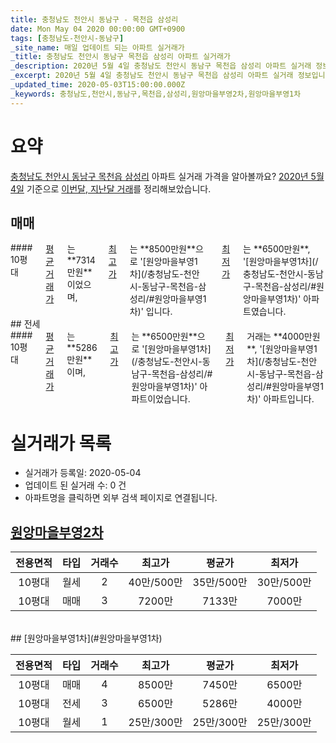 ```yaml
---
title: 충청남도 천안시 동남구 - 목천읍 삼성리
date: Mon May 04 2020 00:00:00 GMT+0900
tags: [충청남도-천안시-동남구]
_site_name: 매일 업데이트 되는 아파트 실거래가
_title: 충청남도 천안시 동남구 목천읍 삼성리 아파트 실거래가
_description: 2020년 5월 4일 충청남도 천안시 동남구 목천읍 삼성리 아파트 실거래 정보입니다. 2건 아파트 정보가 있습니다.
_excerpt: 2020년 5월 4일 충청남도 천안시 동남구 목천읍 삼성리 아파트 실거래 정보입니다. 2건 아파트 정보가 있습니다.
_updated_time: 2020-05-03T15:00:00.000Z
_keywords: 충청남도,천안시,동남구,목천읍,삼성리,원앙마을부영2차,원앙마을부영1차
---
```





# 요약
<ins>충청남도 천안시 동남구 목천읍 삼성리</ins> 아파트 실거래 가격을 알아볼까요? <ins>2020년 5월 4일</ins> 기준으로 <ins>이번달, 지난달 거래</ins>를 정리해보았습니다.

## 매매
<div class="container">
<div class="twelve columns" markdown="1">
#### 10평대
<ins>평균 거래가</ins>는 **7314만원**이었으며, <ins>최고가</ins>는 **8500만원**으로 '[원앙마을부영1차](/충청남도-천안시-동남구-목천읍-삼성리/#원앙마을부영1차)' 입니다. <ins>최저가</ins>는 **6500만원**, '[원앙마을부영1차](/충청남도-천안시-동남구-목천읍-삼성리/#원앙마을부영1차)' 아파트였습니다.
</div>
</div>
## 전세
<div class="container">
<div class="twelve columns" markdown="1">
#### 10평대
<ins>평균 거래가</ins>는 **5286만원**이며, <ins>최고가</ins>는 **6500만원**으로 '[원앙마을부영1차](/충청남도-천안시-동남구-목천읍-삼성리/#원앙마을부영1차)' 아파트이었습니다. <ins>최저가</ins> 거래는 **4000만원**, '[원앙마을부영1차](/충청남도-천안시-동남구-목천읍-삼성리/#원앙마을부영1차)' 아파트입니다.
</div>
</div>



# 실거래가 목록
- 실거래가 등록일: 2020-05-04
- 업데이트 된 실거래 수: 0 건
- 아파트명을 클릭하면 외부 검색 페이지로 연결됩니다.

## [원앙마을부영2차](#원앙마을부영2차)

|전용면적|타입|거래수|최고가|평균가|최저가|
|:---:|:---:|:---:|:---:|:---:|:---:|
|10평대|<span class="deal-type-3">월세</span>|2|40만/500만|35만/500만|30만/500만|
|10평대|<span class="deal-type-1">매매</span>|3|7200만|7133만|7000만|

<br/>
## [원앙마을부영1차](#원앙마을부영1차)

|전용면적|타입|거래수|최고가|평균가|최저가|
|:---:|:---:|:---:|:---:|:---:|:---:|
|10평대|<span class="deal-type-1">매매</span>|4|8500만|7450만|6500만|
|10평대|<span class="deal-type-2">전세</span>|3|6500만|5286만|4000만|
|10평대|<span class="deal-type-3">월세</span>|1|25만/300만|25만/300만|25만/300만|

<br/>



